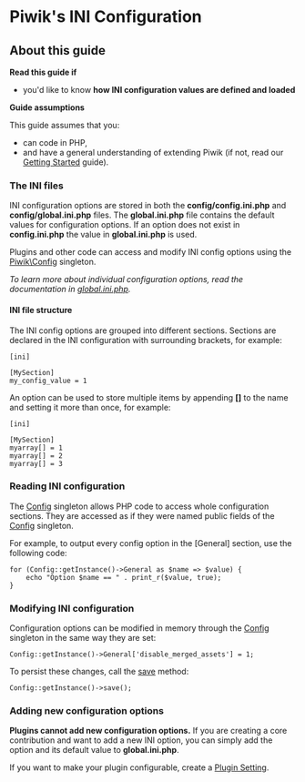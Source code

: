 # Piwik's INI Configuration

## About this guide

**Read this guide if**

* you'd like to know **how INI configuration values are defined and loaded**

**Guide assumptions**

This guide assumes that you:

* can code in PHP,
* and have a general understanding of extending Piwik (if not, read our [Getting Started](#) guide).

### The INI files

INI configuration options are stored in both the **config/config.ini.php** and **config/global.ini.php** files. The **global.ini.php** file contains the default values for configuration options. If an option does not exist in **config.ini.php** the value in **global.ini.php** is used.

Plugins and other code can access and modify INI config options using the [Piwik\Config](#) singleton.

_To learn more about individual configuration options, read the documentation in [global.ini.php](#https://github.com/piwik/piwik/blob/master/config/global.ini.php)._

#### INI file structure

The INI config options are grouped into different sections. Sections are declared in the INI configuration with surrounding brackets, for example:

    [ini]

    [MySection]
    my_config_value = 1

An option can be used to store multiple items by appending **[]** to the name and setting it more than once, for example:

    [ini]

    [MySection]
    myarray[] = 1
    myarray[] = 2
    myarray[] = 3

### Reading INI configuration

The [Config](#) singleton allows PHP code to access whole configuration sections. They are accessed as if they were named public fields of the [Config](#) singleton. 

For example, to output every config option in the [General] section, use the following code:

    for (Config::getInstance()->General as $name => $value) {
        echo "Option $name == " . print_r($value, true);
    }

### Modifying INI configuration

Configuration options can be modified in memory through the [Config](#) singleton in the same way they are set:

    Config::getInstance()->General['disable_merged_assets'] = 1;

To persist these changes, call the [save](#) method:

    Config::getInstance()->save();

### Adding new configuration options

**Plugins cannot add new configuration options.** If you are creating a core contribution and want to add a new INI option, you can simply add the option and its default value to **global.ini.php**.

If you want to make your plugin configurable, create a [Plugin Setting](#).